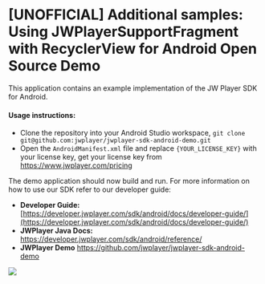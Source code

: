 # [UNOFFICIAL] Additional samples: Using JWPlayerSupportFragment with RecyclerView for Android Open Source Demo

This application contains an example implementation of the JW Player SDK for Android.

#### Usage instructions:

-	Clone the repository into your Android Studio workspace, `git clone git@github.com:jwplayer/jwplayer-sdk-android-demo.git`
-	Open the `AndroidManifest.xml` file and replace `{YOUR_LICENSE_KEY}` with your license key, get your license key from https://www.jwplayer.com/pricing

The demo application should now build and run. 
For more information on how to use our SDK refer to our developer guide:

* **Developer Guide:** [https://developer.jwplayer.com/sdk/android/docs/developer-guide/](https://developer.jwplayer.com/sdk/android/docs/developer-guide/)
* **JWPlayer Java Docs:** https://developer.jwplayer.com/sdk/android/reference/
* **JWPlayer Demo** https://github.com/jwplayer/jwplayer-sdk-android-demo

![](https://s3.amazonaws.com/qa.jwplayer.com/~hyunjoo/android/github/v3_jwsupportfragment_rv.png)
